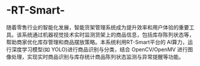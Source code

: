# -RT-Smart-
随着零售行业的智能化发展，智能货架管理系统成为提升效率和用户体验的重要工具。该系统通过机器视觉技术实时监测货架上的商品信息，包括库存陈列状态等，帮助商家优化库存管理和商品摆放策略。本系统利用RT-Smart平台的 AI算力，运行深度学习模型(如 YOLO)进行商品识别与分类，结合 OpenCV/OpenMV 进行图像处理，实现实时商品识别与库存统计商品陈列状态监测与异常提醒等功能。
